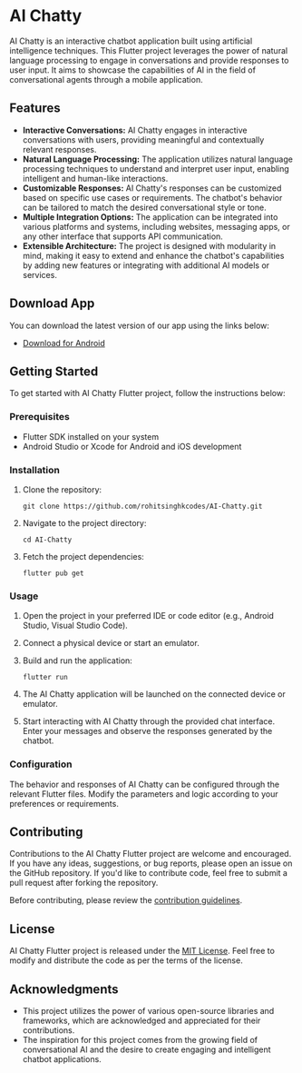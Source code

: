 # AI Chatty

AI Chatty is an interactive chatbot application built using artificial intelligence techniques. This Flutter project leverages the power of natural language processing to engage in conversations and provide responses to user input. It aims to showcase the capabilities of AI in the field of conversational agents through a mobile application.

## Features

- **Interactive Conversations:** AI Chatty engages in interactive conversations with users, providing meaningful and contextually relevant responses.
- **Natural Language Processing:** The application utilizes natural language processing techniques to understand and interpret user input, enabling intelligent and human-like interactions.
- **Customizable Responses:** AI Chatty's responses can be customized based on specific use cases or requirements. The chatbot's behavior can be tailored to match the desired conversational style or tone.
- **Multiple Integration Options:** The application can be integrated into various platforms and systems, including websites, messaging apps, or any other interface that supports API communication.
- **Extensible Architecture:** The project is designed with modularity in mind, making it easy to extend and enhance the chatbot's capabilities by adding new features or integrating with additional AI models or services.

## Download App

You can download the latest version of our app using the links below:

- [Download for Android](https://github.com/rohitsinghkcodes/AI-Chatty/releases/download/AI_Chatty_beta_v2.0/AI_Chatty_beta_v2.0.apk)

## Getting Started

To get started with AI Chatty Flutter project, follow the instructions below:

### Prerequisites

- Flutter SDK installed on your system
- Android Studio or Xcode for Android and iOS development

### Installation

1. Clone the repository:

   ```
   git clone https://github.com/rohitsinghkcodes/AI-Chatty.git
   ```

2. Navigate to the project directory:

   ```
   cd AI-Chatty
   ```

3. Fetch the project dependencies:

   ```
   flutter pub get
   ```

### Usage

1. Open the project in your preferred IDE or code editor (e.g., Android Studio, Visual Studio Code).

2. Connect a physical device or start an emulator.

3. Build and run the application:

   ```
   flutter run
   ```

4. The AI Chatty application will be launched on the connected device or emulator.

5. Start interacting with AI Chatty through the provided chat interface. Enter your messages and observe the responses generated by the chatbot.

### Configuration

The behavior and responses of AI Chatty can be configured through the relevant Flutter files. Modify the parameters and logic according to your preferences or requirements.

## Contributing

Contributions to the AI Chatty Flutter project are welcome and encouraged. If you have any ideas, suggestions, or bug reports, please open an issue on the GitHub repository. If you'd like to contribute code, feel free to submit a pull request after forking the repository.

Before contributing, please review the [contribution guidelines](CONTRIBUTING.md).

## License

AI Chatty Flutter project is released under the [MIT License](LICENSE). Feel free to modify and distribute the code as per the terms of the license.

## Acknowledgments

- This project utilizes the power of various open-source libraries and frameworks, which are acknowledged and appreciated for their contributions.
- The inspiration for this project comes from the growing field of conversational AI and the desire to create engaging and intelligent chatbot applications.
